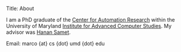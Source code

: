 Title: About

I am a PhD graduate of the [Center for Automation Research][1] within the
University of Maryland [Institute for Advanced Computer Studies][2].  My
advisor was [Hanan Samet][3].

Email: marco {at} cs {dot} umd {dot} edu

[1]: http://www.cfar.umd.edu
[2]: http://www.umiacs.umd.edu
[3]: http://www.cs.umd.edu/~hjs
